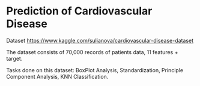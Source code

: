 # Prediction of Cardiovascular Disease

Dataset https://www.kaggle.com/sulianova/cardiovascular-disease-dataset

The dataset consists of 70,000 records of patients data, 11 features + target.

Tasks done on this dataset:
BoxPlot Analysis,
Standardization,
Principle Component Analysis,
KNN Classification.
